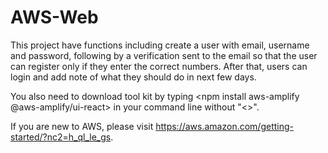 # AWS-Web
This project have functions including create a user with email, username and password, following by a verification sent to the email so that the user can register only if they enter the correct numbers. After that, users can login and add note of what they should do in next few days.

You also need to download tool kit by typing <npm install aws-amplify @aws-amplify/ui-react> in your command line without "<>".

If you are new to AWS, please visit <https://aws.amazon.com/getting-started/?nc2=h_ql_le_gs>.

